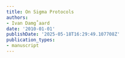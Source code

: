```yaml
---
title: On Sigma Protocols
authors:
- Ivan Damg˚aard
date: '2010-01-01'
publishDate: '2025-05-18T16:29:49.107708Z'
publication_types:
- manuscript
---
```

